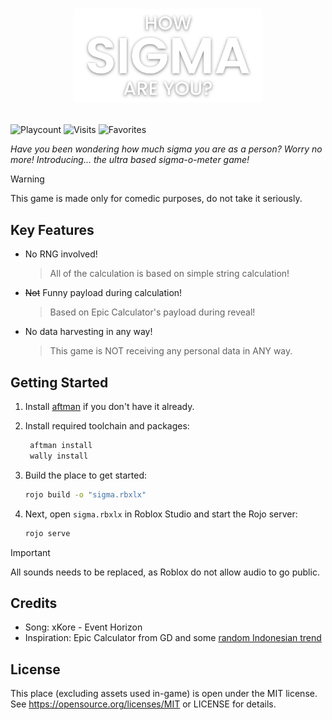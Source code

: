 # <p align="center"><img src="assets/logo.svg" width="60%" height="60%" alt="How Sigma Are You?"></p>

![Playcount](https://img.shields.io/badge/dynamic/json?url=https%3A%2F%2Fgames.roblox.com%2Fv1%2Fgames%3FuniverseIds%3D6152208117&query=%24.data%5B%3A1%5D.playing&label=active%20players&color=red&cacheSeconds=30)
![Visits](https://img.shields.io/badge/dynamic/json?url=https%3A%2F%2Fgames.roblox.com%2Fv1%2Fgames%3FuniverseIds%3D6152208117&query=%24.data%5B%3A1%5D.visits&label=visits&cacheSeconds=60)
![Favorites](https://img.shields.io/badge/dynamic/json?url=https%3A%2F%2Fgames.roblox.com%2Fv1%2Fgames%3FuniverseIds%3D6152208117&query=%24.data%5B%3A1%5D.favoritedCount&label=favorites&cacheSeconds=60&color=green)


*Have you been wondering how much sigma you are as a person? Worry no more! Introducing... the ultra based sigma-o-meter game!*

> [!WARNING]
> This game is made only for comedic purposes, do not take it seriously.

## Key Features

- No RNG involved!
  > All of the calculation is based on simple string calculation!
- ~~Not~~ Funny payload during calculation!
  > Based on Epic Calculator's payload during reveal!
- No data harvesting in any way!
  > This game is NOT receiving any personal data in ANY way.

## Getting Started

1. Install [aftman](https://github.com/LPGhatguy/aftman) if you don't have it already.
2. Install required toolchain and packages:

   ```bash
    aftman install
    wally install
   ```

3. Build the place to get started:

    ```bash
    rojo build -o "sigma.rbxlx"
    ```

4. Next, open `sigma.rbxlx` in Roblox Studio and start the Rojo server:

    ```bash
    rojo serve
    ```

> [!IMPORTANT]
> All sounds needs to be replaced, as Roblox do not allow audio to go public.

## Credits

- Song: xKore - Event Horizon
- Inspiration: Epic Calculator from GD and some [random Indonesian trend](https://check-your-khodam-new.netlify.app/)

## License

This place (excluding assets used in-game) is open under the MIT license. See <https://opensource.org/licenses/MIT> or LICENSE for details.
